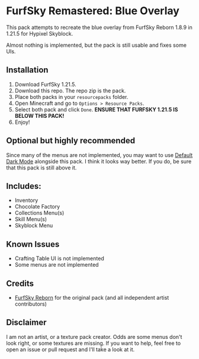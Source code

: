# FurfSky Remastered: Blue Overlay

This pack attempts to recreate the blue overlay from FurfSky Reborn 1.8.9 in 1.21.5 for Hypixel Skyblock. 

Almost nothing is implemented, but the pack is still usable and fixes some UIs. 

## Installation
1. Download FurfSky 1.21.5. 
1. Download this repo. The repo zip is the pack. 
2. Place both packs in your `resourcepacks` folder.
3. Open Minecraft and go to `Options > Resource Packs`.
4. Select both pack and click `Done`. **ENSURE THAT FURFSKY 1.21.5 IS BELOW THIS PACK!**
5. Enjoy!

## Optional but highly recommended

Since many of the menus are not implemented, you may want to use [Default Dark Mode](https://modrinth.com/resourcepack/default-dark-mode) alongside this pack. I think it looks way better. If you do, be sure that this pack is still above it. 

## Includes:
- Inventory
- Chocolate Factory
- Collections Menu(s)
- Skill Menu(s)
- Skyblock Menu

## Known Issues
- Crafting Table UI is not implemented
- Some menus are not implemented

## Credits
- [FurfSky Reborn](https://furfsky.net/) for the original pack (and all independent artist contributors)

## Disclaimer
I am not an artist, or a texture pack creator. Odds are some menus don't look right, or some textures are missing. If you want to help, feel free to open an issue or pull request and I'll take a look at it.
